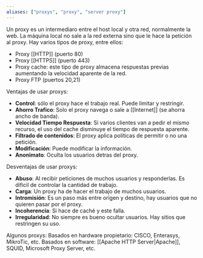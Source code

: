 ```yaml
---
aliases: ["proxys", "proxy", "server proxy"]
---
```

Un proxy es un intermediaro entre el host local y otra red, normalmente la web. La máquina local no sale a la red externa sino que le hace la petición al proxy. Hay varios tipos de proxy, entre ellos:
- Proxy [[HTTP]] (puerto 80)
- Proxy [[HTTPS]] (puerto 443)
- Proxy cache:  este tipo de proxy almacena respuestas previas aumentando la velocidad aparente de la red.
- Proxy FTP (puertos 20,21)

Ventajas de usar proxys:
- **Control**: sólo el proxy hace el trabajo real. Puede limitar y restringir.
- **Ahorro Trafico**: Solo el proxy navega o sale a [[Internet]] (se ahorra ancho de banda).
- **Velocidad Tiempo Respuesta**: Si varios clientes van a pedir el mismo recurso, el uso del cache disminuye el tiempo de respuesta aparente.
- **Filtrado de contenidos**: El proxy aplica politicas de permitir o no una petición.
- **Modificación**: Puede modificar la información.
- **Anonimato**: Oculta los usuarios detras del proxy.

Desventajas de usar proxys:
- **Abuso**: Al recibir peticiones de muchos usuarios y responderlas. Es dificil de controlar la cantidad de trabajo.
- **Carga**: Un proxy ha de hacer el trabajo de muchos usuarios.
- **Intromisión**: Es un paso más entre origen y destino, hay usuarios que no quieren pasar por el proxy.
- **Incoherencia**: Si hace de caché y este falla.
- **Irregularidad**: No siempre es bueno ocultar usuarios. Hay sitios que restringen su uso.

Algunos proxys:
Basados en hardware propietario: CISCO, Enterasys, MikroTic, etc.
Basados en software: [[Apache HTTP Server|Apache]], SQUID, Microsoft Proxy Server, etc.
